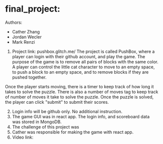 # final_project:
Authors:
- Cather Zhang
- Jordan Wecler
- Mark Renzi

1. Project link: pushbox.glitch.me/
  The project is called PushBox, where a player can login with their github account, and play the game. The purpose of the game is to remove all pairs of blocks with the same color. A player can control the little cat character to move to an empty space, to push a block to an empty space, and to remove blocks if they are pushed together. 
  
  Once the player starts moving, there is a timer to keep track of how long it takes to solve the puzzle. There is also a number of moves tag to keep track of number of moves it take to solve the puzzle. Once the puzzle is solved, the player can click "submit" to submit their scores. 

2. Login info will be github only. No additional instruction. 
3. The game GUI was in react app. The login info, and scoreboard data was stored in MongoDB. 
4. The challenge of this project was 
5. Cather was responsible for making the game with react app.
6. Video link: 
